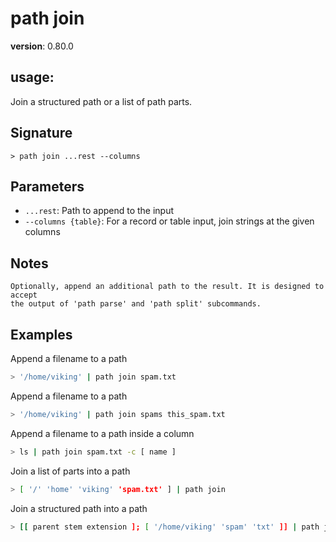 # path join

**version**: 0.80.0

## **usage**:

Join a structured path or a list of path parts.

## Signature

`> path join ...rest --columns`

## Parameters

- `...rest`: Path to append to the input
- `--columns {table}`: For a record or table input, join strings at the given columns

## Notes

```text
Optionally, append an additional path to the result. It is designed to accept
the output of 'path parse' and 'path split' subcommands.
```

## Examples

Append a filename to a path

```bash
> '/home/viking' | path join spam.txt
```

Append a filename to a path

```bash
> '/home/viking' | path join spams this_spam.txt
```

Append a filename to a path inside a column

```bash
> ls | path join spam.txt -c [ name ]
```

Join a list of parts into a path

```bash
> [ '/' 'home' 'viking' 'spam.txt' ] | path join
```

Join a structured path into a path

```bash
> [[ parent stem extension ]; [ '/home/viking' 'spam' 'txt' ]] | path join
```
